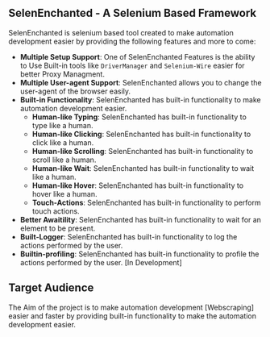 ## SelenEnchanted - A Selenium Based Framework
SelenEnchanted is selenium based tool created to make automation development easier by providing the following features and more to come:
- **Multiple Setup Support**: One of SelenEnchanted Features is the ability to Use Built-in tools like `DriverManager` and `Selenium-Wire` easier for better Proxy Managment.
- **Multiple User-agent Support**: SelenEnchanted allows you to change the user-agent of the browser easily.
- **Built-in Functionality**: SelenEnchanted has built-in functionality to make automation development easier.
  - **Human-like Typing**: SelenEnchanted has built-in functionality to type like a human.
  - **Human-like Clicking**: SelenEnchanted has built-in functionality to click like a human.
  - **Human-like Scrolling**: SelenEnchanted has built-in functionality to scroll like a human.
  - **Human-like Wait**: SelenEnchanted has built-in functionality to wait like a human.
  - **Human-like Hover**: SelenEnchanted has built-in functionality to hover like a human.
  - **Touch-Actions**: SelenEnchanted has built-in functionality to perform touch actions.
 - **Better Awaitility**: SelenEnchanted has built-in functionality to wait for an element to be present.
 - **Built-Logger**: SelenEnchanted has built-in functionality to log the actions performed by the user.
 - **Builtin-profiling**: SelenEnchanted has built-in functionality to profile the actions performed by the user. [In Development]


## Target Audience
The Aim of the project is to make automation development [Webscraping] easier and faster by providing built-in functionality to make the automation development easier.
